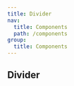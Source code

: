 ```yaml
---
title: Divider
nav:
  title: Components
  path: /components
group:
  title: Components
---
```


## Divider

<code src="./demos/dash.tsx"></code> <code src="./demos/type.tsx"></code>

<API></API>
